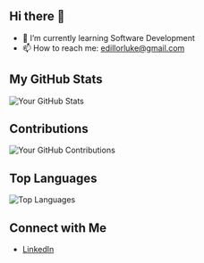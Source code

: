 ## Hi there 👋

- 🌱 I’m currently learning Software Development
- 📫 How to reach me: edillorluke@gmail.com

## My GitHub Stats
![Your GitHub Stats](https://github-readme-stats.vercel.app/api?username=OverLuked&show_icons=true&theme=radical)

## Contributions
![Your GitHub Contributions](https://github-readme-streak-stats.herokuapp.com/?user=OverLuked&theme=radical)

## Top Languages
![Top Languages](https://github-readme-stats.vercel.app/api/top-langs/?username=OverLuked&layout=compact&theme=transparent)

## Connect with Me
- [LinkedIn](https://www.linkedin.com/in/luke-malachi-o-edillor-58aab2230/)
